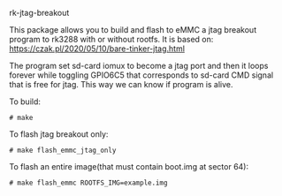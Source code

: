 rk-jtag-breakout

This package allows you to build and flash to eMMC a jtag breakout program
to rk3288 with or without rootfs. It is based on:
https://czak.pl/2020/05/10/bare-tinker-jtag.html

The program set sd-card iomux to become a jtag port and then it loops forever
while toggling GPIO6C5 that corresponds to sd-card CMD signal that is free for
jtag. This way we can know if program is alive.

To build:
```
# make
```

To flash jtag breakout only:
```
# make flash_emmc_jtag_only
```
To flash an entire image(that must contain boot.img at sector 64):
```
# make flash_emmc ROOTFS_IMG=example.img
```
